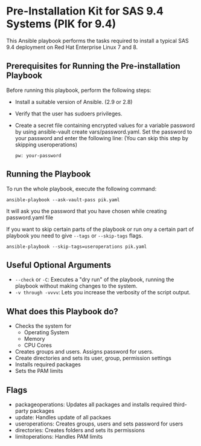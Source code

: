 # Pre-Installation Kit for SAS 9.4 Systems (PIK for 9.4)

This Ansible playbook performs the tasks required to install a typical SAS 9.4 deployment on Red Hat Enterprise Linux 7 and 8.


## Prerequisites for Running the Pre-installation Playbook
Before running this playbook, perform the following steps:
* Install a suitable version of Ansible. (2.9 or 2.8)
* Verify that the user has sudoers privileges.

* Create a secret file containing encrypted values for a variable password by using ansible-vault create vars/password.yaml. Set the password to your password and enter the following line: (You can skip this step by skipping useroperations)
  ```
  pw: your-password
  ```

## Running the Playbook
To run the whole playbook, execute the following command:
  ```
  ansible-playbook --ask-vault-pass pik.yaml
  ```
  It will ask you the password that you have chosen while creating password.yaml file

If you want to skip certain parts of the playbook or run ony a certain part of playbook you need to give ```--tags``` or ```--skip-tags``` flags.
  ```
  ansible-playbook --skip-tags=useroperations pik.yaml
  ```

## Useful Optional Arguments
* ```--check``` or ```-C```: Executes a "dry run" of the playbook, running the playbook without making changes to the system. 
* ```-v through -vvvv```: Lets you increase the verbosity of the script output.

## What does this Playbook do?
* Checks the system for 
  * Operating System
  * Memory
  * CPU Cores
* Creates groups and users. Assigns password for users.
* Create directories and sets its user, group, permission settings
* Installs required packages
* Sets the PAM limits
  

## Flags
* packageoperations: Updates all packages and installs required third-party packages
* update: Handles update of all packaes
* useroperations: Creates groups, users and sets password for users 
* directories: Creates folders and sets its permissions 
* limitoperations: Handles PAM limits
